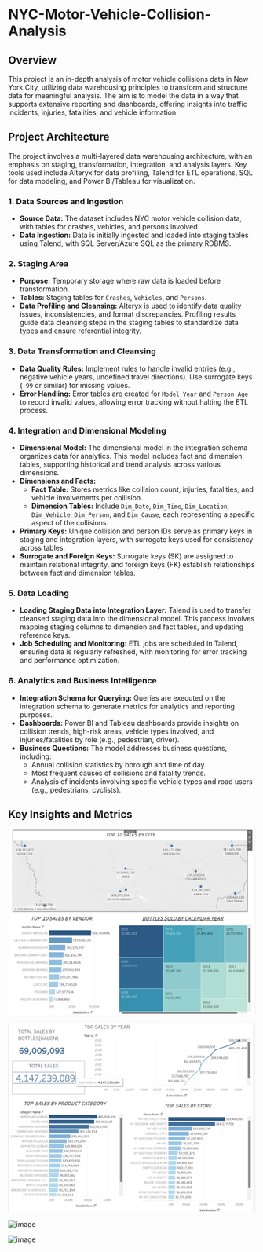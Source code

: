 # NYC-Motor-Vehicle-Collision-Analysis

## Overview

This project is an in-depth analysis of motor vehicle collisions data in New York City, utilizing data warehousing principles to transform and structure data for meaningful analysis. The aim is to model the data in a way that supports extensive reporting and dashboards, offering insights into traffic incidents, injuries, fatalities, and vehicle information.

## Project Architecture

The project involves a multi-layered data warehousing architecture, with an emphasis on staging, transformation, integration, and analysis layers. Key tools used include Alteryx for data profiling, Talend for ETL operations, SQL for data modeling, and Power BI/Tableau for visualization.

### 1. **Data Sources and Ingestion**

   - **Source Data:** The dataset includes NYC motor vehicle collision data, with tables for crashes, vehicles, and persons involved.
   - **Data Ingestion:** Data is initially ingested and loaded into staging tables using Talend, with SQL Server/Azure SQL as the primary RDBMS.
   
### 2. **Staging Area**

   - **Purpose:** Temporary storage where raw data is loaded before transformation.
   - **Tables:** Staging tables for `Crashes`, `Vehicles`, and `Persons`.
   - **Data Profiling and Cleansing:** Alteryx is used to identify data quality issues, inconsistencies, and format discrepancies. Profiling results guide data cleansing steps in the staging tables to standardize data types and ensure referential integrity.

### 3. **Data Transformation and Cleansing**

   - **Data Quality Rules:** Implement rules to handle invalid entries (e.g., negative vehicle years, undefined travel directions). Use surrogate keys (`-99` or similar) for missing values.
   - **Error Handling:** Error tables are created for `Model Year` and `Person Age` to record invalid values, allowing error tracking without halting the ETL process.

### 4. **Integration and Dimensional Modeling**

   - **Dimensional Model:** The dimensional model in the integration schema organizes data for analytics. This model includes fact and dimension tables, supporting historical and trend analysis across various dimensions.
   - **Dimensions and Facts:**
     - **Fact Table:** Stores metrics like collision count, injuries, fatalities, and vehicle involvements per collision.
     - **Dimension Tables:** Include `Dim_Date`, `Dim_Time`, `Dim_Location`, `Dim_Vehicle`, `Dim_Person`, and `Dim_Cause`, each representing a specific aspect of the collisions.
   - **Primary Keys:** Unique collision and person IDs serve as primary keys in staging and integration layers, with surrogate keys used for consistency across tables.
   - **Surrogate and Foreign Keys:** Surrogate keys (SK) are assigned to maintain relational integrity, and foreign keys (FK) establish relationships between fact and dimension tables.

### 5. **Data Loading**

   - **Loading Staging Data into Integration Layer:** Talend is used to transfer cleansed staging data into the dimensional model. This process involves mapping staging columns to dimension and fact tables, and updating reference keys.
   - **Job Scheduling and Monitoring:** ETL jobs are scheduled in Talend, ensuring data is regularly refreshed, with monitoring for error tracking and performance optimization.

### 6. **Analytics and Business Intelligence**

   - **Integration Schema for Querying:** Queries are executed on the integration schema to generate metrics for analytics and reporting purposes.
   - **Dashboards:** Power BI and Tableau dashboards provide insights on collision trends, high-risk areas, vehicle types involved, and injuries/fatalities by role (e.g., pedestrian, driver). 
   - **Business Questions:** The model addresses business questions, including:
     - Annual collision statistics by borough and time of day.
     - Most frequent causes of collisions and fatality trends.
     - Analysis of incidents involving specific vehicle types and road users (e.g., pedestrians, cyclists).

## Key Insights and Metrics
![image](https://github.com/RutujaMore1706/NYC-Motor-Vehicle-Collision-Analysis/blob/main/Data%20Visualization/Screenshot%202024-10-31%20101002.png)

![image](https://github.com/RutujaMore1706/NYC-Motor-Vehicle-Collision-Analysis/blob/main/Data%20Visualization/Screenshot%202024-10-31%20101058.png)

![image](https://github.com/RutujaMore1706/NYC-Motor-Vehicle-Collision-Analysis/blob/main/Data%20Visualization/Screenshot%202024-11-07%20at%206.41.56%E2%80%AFPM.png)

![image](https://github.com/RutujaMore1706/NYC-Motor-Vehicle-Collision-Analysis/blob/main/Data%20Visualization/Screenshot%202024-11-07%20at%206.42.09%E2%80%AFPM.png)

  


